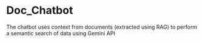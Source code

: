 # Doc_Chatbot
The chatbot uses context from documents (extracted using RAG) to perform a semantic search of data using Gemini API
